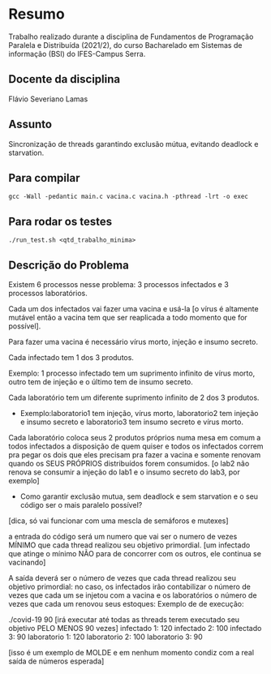 # Resumo
Trabalho realizado durante a disciplina de Fundamentos de Programação Paralela e Distribuída (2021/2), do curso Bacharelado em Sistemas de informação (BSI) do IFES-Campus Serra.

## Docente da disciplina
Flávio Severiano Lamas

## Assunto
Sincronização de threads garantindo exclusão mútua, evitando deadlock e starvation.

## Para compilar
```
gcc -Wall -pedantic main.c vacina.c vacina.h -pthread -lrt -o exec
```

## Para rodar os testes
```
./run_test.sh <qtd_trabalho_minima>
```


## Descrição do Problema
Existem 6 processos nesse problema: 3 processos infectados e 3 processos laboratórios.

Cada um dos infectados vai fazer uma vacina e usá-la [o vírus é altamente mutável então a vacina tem que ser reaplicada a todo momento que for possível].

Para fazer uma vacina é necessário vírus morto, injeção e insumo secreto.

Cada infectado tem 1 dos 3 produtos.

Exemplo: 1 processo infectado tem um suprimento infinito de vírus morto, outro tem de injeção e o último tem de insumo secreto.

Cada laboratório tem um diferente suprimento infinito de 2 dos 3 produtos.
* Exemplo:laboratorio1 tem injeção, vírus morto, laboratorio2 tem injeção e insumo secreto e laboratorio3 tem insumo secreto e vírus morto.

Cada laboratório coloca seus 2 produtos próprios numa mesa em comum a todos infectados a disposição de quem quiser e todos os infectados correm pra pegar os dois que eles precisam pra fazer a vacina e somente renovam quando os SEUS PRÓPRIOS distribuídos forem consumidos. [o lab2 não renova se consumir a injeção do lab1 e o insumo secreto do lab3, por exemplo]


* Como garantir exclusão mutua, sem deadlock e sem starvation e o seu código ser o mais paralelo possível?

[dica, só vai funcionar com uma mescla de semáforos e mutexes]

a entrada do código será um numero que vai ser o numero de vezes MÍNIMO que cada thread realizou seu objetivo primordial. [um infectado que atinge o mínimo NÃO para de concorrer com os outros, ele continua se vacinando]

A saída deverá ser o número de vezes que cada thread realizou seu objetivo primordial:
no caso, os infectados irão contabilizar o número de vezes que cada um se injetou com a vacina e os laboratórios o número de vezes que cada um renovou seus estoques:
Exemplo de de execução:

./covid-19 90  [irá executar até todas as threads terem executado seu objetivo PELO MENOS 90 vezes]
infectado 1: 120
infectado 2: 100
infectado 3: 90
laboratorio 1: 120
laboratorio 2: 100
laboratorio 3: 90

[isso é um exemplo de MOLDE e em nenhum momento condiz com a real saída de números esperada]